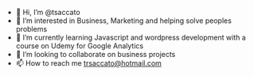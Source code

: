 - 👋 Hi, I’m @tsaccato
- 👀 I’m interested in Business, Marketing and helping solve peoples problems
- 🌱 I’m currently learning Javascript and wordpress development with a course on Udemy for Google Analytics
- 💞️ I’m looking to collaborate on business projects
- 📫 How to reach me trsaccato@hotmail.com

<!---
tsaccato/tsaccato is a ✨ special ✨ repository because its `README.md` (this file) appears on your GitHub profile.
You can click the Preview link to take a look at your changes.
--->
